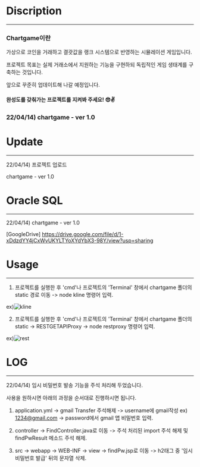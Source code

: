 # Discription
---
### Chartgame이란 
가상으로 코인을 거래하고 결괏값을 랭크 시스템으로 반영하는 시뮬레이션 게임입니다.

프로젝트 목표는 실제 거래소에서 지원하는 기능을 구현하되 독립적인 게임 생태계를 구축하는 것입니다.

앞으로 꾸준히 업데이트해 나갈 예정입니다.

#### 완성도를 갖춰가는 프로젝트를 지켜봐 주세요! 😎✌

### 22/04/14) chartgame - ver 1.0

# Update
---
22/04/14) 프로젝트 업로드

chartgame - ver 1.0

# Oracle SQL
---
22/04/14) chartgame - ver 1.0

[GoogleDrive] https://drive.google.com/file/d/1-xDdzdYY4jCxWvUKYLTYoXYdYbX3-98Y/view?usp=sharing

# Usage
---
1) 프로젝트를 실행한 후 'cmd'나 프로젝트의 'Terminal' 창에서 chartgame 폴더의 static 경로 이동 -> node kline 명령어 입력.

ex)![kline](https://user-images.githubusercontent.com/88640259/163420891-1bfc351f-dcad-4e41-9e19-265da0802966.png)


2) 프로젝트를 실행한 후 'cmd'나 프로젝트의 'Terminal' 창에서 chartgame 폴더의 static -> RESTGETAPIProxy -> node restproxy 명령어 입력.

ex)![rest](https://user-images.githubusercontent.com/88640259/163420907-ebb24eca-b4a0-4b1e-9da0-71428b5c9a02.png)


# LOG
---
22/04/14) 임시 비밀번호 발송 기능을 주석 처리해 두었습니다.  

사용을 원하시면 아래의 과정을 순서대로 진행하시면 됩니다.

1) application.yml -> gmail Transfer 주석해제 -> username에 gmail작성 ex) 1234@gmail.com -> password에서 gmail 앱 비밀번호 입력.

2) controller -> FindController.java로 이동 -> 주석 처리된 import 주석 해제  및 findPwResult 메소드 주석 해제.

3) src -> webapp -> WEB-INF -> view -> findPw.jsp로 이동 -> h2태그 중 '임시 비밀번호 발급' 뒤의 문자열 삭제. 

